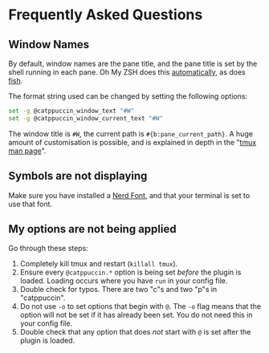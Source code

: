# Frequently Asked Questions

## Window Names

By default, window names are the pane title, and the pane title is
set by the shell running in each pane. Oh My ZSH does this [automatically](https://github.com/ohmyzsh/ohmyzsh/wiki/Settings#automatic-title),
as does [fish](https://fishshell.com/docs/current/cmds/fish_title.html).

The format string used can be changed by setting the following options:

```bash
set -g @catppuccin_window_text "#W"
set -g @catppuccin_window_current_text "#W"
```

The window title is `#W`, the current path is `#{b:pane_current_path}`. A huge
amount of customisation is possible, and is explained in depth
in the "[tmux man page](https://man7.org/linux/man-pages/man1/tmux.1.html#FORMATS)".

## Symbols are not displaying

Make sure you have installed a [Nerd Font](https://www.nerdfonts.com/),
and that your terminal is set to use that font.

## My options are not being applied

Go through these steps:

1. Completely kill tmux and restart (`killall tmux`).
1. Ensure every `@catppuccin.*` option is being set _before_
   the plugin is loaded. Loading occurs where you have `run` in your config file.
1. Double check for typos. There are two "c"s and two "p"s in "catppuccin".
1. Do not use `-o` to set options that begin with `@`. The `-o` flag means that
   the option will not be set if it has already been set. You do not need this
   in your config file.
1. Double check that any option that does _not_ start with `@` is set after the
   plugin is loaded.
